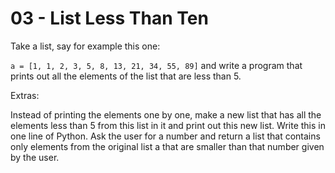 
# 03 - List Less Than Ten

Take a list, say for example this one:

  ``a = [1, 1, 2, 3, 5, 8, 13, 21, 34, 55, 89]``
and write a program that prints out all the elements of the list that are less than 5.

Extras:

Instead of printing the elements one by one, make a new list that has all the elements less than 5 from this list in it and print out this new list.
Write this in one line of Python.
Ask the user for a number and return a list that contains only elements from the original list a that are smaller than that number given by the user.
